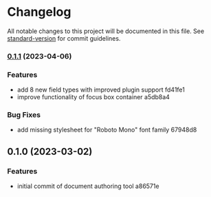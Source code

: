# Changelog

All notable changes to this project will be documented in this file. See [standard-version](https://github.com/conventional-changelog/standard-version) for commit guidelines.

### [0.1.1](///compare/v0.1.0...v0.1.1) (2023-04-06)


### Features

* add 8 new field types with improved plugin support fd41fe1
* improve functionality of focus box container a5db8a4


### Bug Fixes

* add missing stylesheet for "Roboto Mono" font family 67948d8

## 0.1.0 (2023-03-02)


### Features

* initial commit of document authoring tool a86571e
